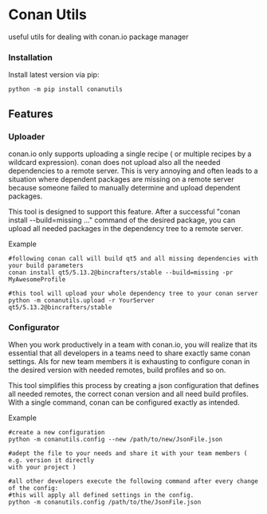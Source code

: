 # Conan Utils
useful utils for dealing with conan.io package manager

### Installation
Install latest version via pip:
```
python -m pip install conanutils
```

## Features
### Uploader
conan.io only supports uploading a single recipe ( or multiple recipes by a wildcard expression).
conan does not upload also all the needed dependencies to a remote server.
This is very annoying and often leads to a situation where dependent packages are missing on a 
remote server because someone failed to manually determine and upload dependent packages.

This tool is designed to support this feature. After a successful "conan install --build=missing ..." command
of the desired package, you can upload all needed packages in the dependency tree to a remote server.

Example
```
#following conan call will build qt5 and all missing dependencies with your build parameters
conan install qt5/5.13.2@bincrafters/stable --build=missing -pr MyAwesomeProfile

#this tool will upload your whole dependency tree to your conan server
python -m conanutils.upload -r YourServer qt5/5.13.2@bincrafters/stable 

```

### Configurator
When you work productively in a team with conan.io, you will realize that its essential that all
developers in a teams need to share exactly same conan settings. Als for new team members it is
exhausting to configure conan in the desired version with needed remotes, build profiles and so on.  

This tool simplifies this process by creating a json configuration that defines all needed remotes,
the correct conan version and all need build profiles. With a single command, conan can be
configured exactly as intended. 

Example
```
#create a new configuration
python -m conanutils.config --new /path/to/new/JsonFile.json

#adept the file to your needs and share it with your team members ( e.g. version it directly 
with your project ) 

#all other developers execute the following command after every change of the config:
#this will apply all defined settings in the config.
python -m conanutils.config /path/to/the/JsonFile.json


```


